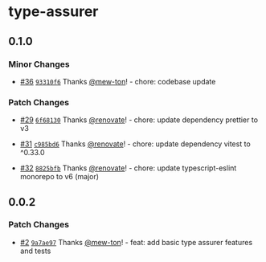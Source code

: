 # type-assurer

## 0.1.0

### Minor Changes

- [#36](https://github.com/hacomono-lib/type-assurer/pull/36) [`93310f6`](https://github.com/hacomono-lib/type-assurer/commit/93310f6a1b676cf9e60e1a7c11caa19a76412221) Thanks [@mew-ton](https://github.com/mew-ton)! - chore: codebase update

### Patch Changes

- [#29](https://github.com/hacomono-lib/type-assurer/pull/29) [`6f68130`](https://github.com/hacomono-lib/type-assurer/commit/6f68130c7009ad1d321cbf630b00648cf895fc9f) Thanks [@renovate](https://github.com/apps/renovate)! - chore: update dependency prettier to v3

- [#31](https://github.com/hacomono-lib/type-assurer/pull/31) [`c985bd6`](https://github.com/hacomono-lib/type-assurer/commit/c985bd6644338f45a125b918bee13f242be34ce0) Thanks [@renovate](https://github.com/apps/renovate)! - chore: update dependency vitest to ^0.33.0

- [#32](https://github.com/hacomono-lib/type-assurer/pull/32) [`8825bfb`](https://github.com/hacomono-lib/type-assurer/commit/8825bfb3640382532656d82b7a229e8f2261a4a7) Thanks [@renovate](https://github.com/apps/renovate)! - chore: update typescript-eslint monorepo to v6 (major)

## 0.0.2

### Patch Changes

- [#2](https://github.com/hacomono-lib/type-assurer/pull/2) [`9a7ae97`](https://github.com/hacomono-lib/type-assurer/commit/9a7ae972dcdab5654ec23c82414e0f03d7c95be4) Thanks [@mew-ton](https://github.com/mew-ton)! - feat: add basic type assurer features and tests
